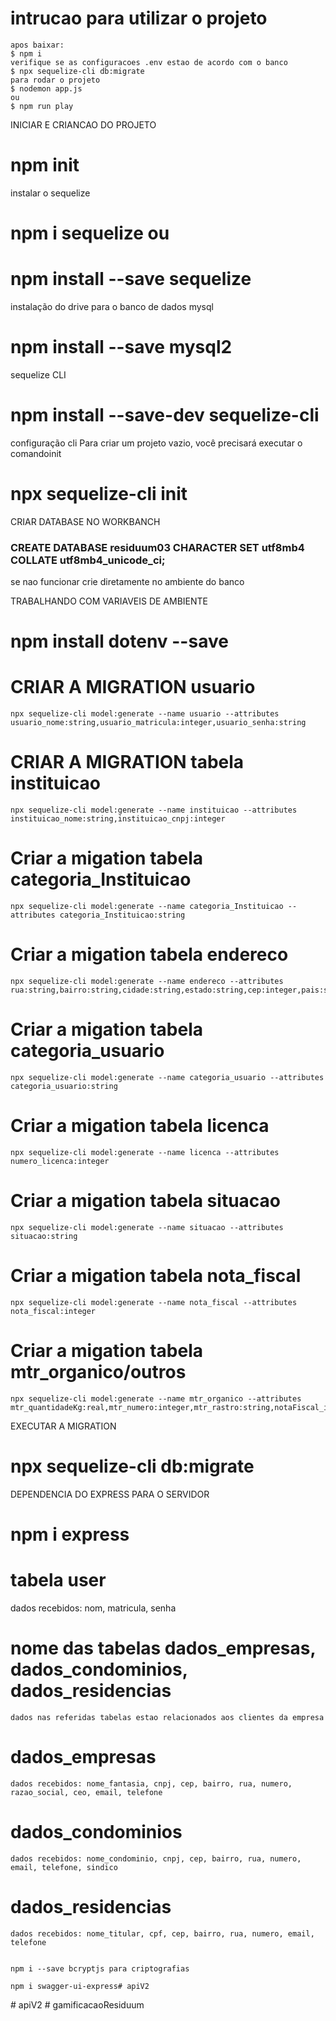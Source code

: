 # intrucao para utilizar o projeto
    apos baixar:
    $ npm i
    verifique se as configuracoes .env estao de acordo com o banco 
    $ npx sequelize-cli db:migrate
    para rodar o projeto
    $ nodemon app.js
    ou
    $ npm run play

INICIAR E CRIANCAO DO PROJETO
# npm init

instalar o sequelize
# npm i sequelize ou 
# npm install --save sequelize

instalação do drive para o banco de dados mysql
# npm install --save mysql2

sequelize CLI
# npm install --save-dev sequelize-cli

configuração cli
Para criar um projeto vazio, você precisará executar o comandoinit
# npx sequelize-cli init

CRIAR DATABASE NO WORKBANCH
### CREATE DATABASE residuum03 CHARACTER SET utf8mb4  COLLATE utf8mb4_unicode_ci;
se nao funcionar crie diretamente no ambiente do banco

TRABALHANDO COM VARIAVEIS DE AMBIENTE
# npm install dotenv --save

# CRIAR A MIGRATION usuario
    npx sequelize-cli model:generate --name usuario --attributes usuario_nome:string,usuario_matricula:integer,usuario_senha:string
# CRIAR A MIGRATION tabela instituicao
    npx sequelize-cli model:generate --name instituicao --attributes instituicao_nome:string,instituicao_cnpj:integer
# Criar a migation tabela categoria_Instituicao
    npx sequelize-cli model:generate --name categoria_Instituicao --attributes categoria_Instituicao:string
# Criar a migation tabela endereco
    npx sequelize-cli model:generate --name endereco --attributes rua:string,bairro:string,cidade:string,estado:string,cep:integer,pais:string
# Criar a migation tabela categoria_usuario
    npx sequelize-cli model:generate --name categoria_usuario --attributes categoria_usuario:string
# Criar a migation tabela licenca
    npx sequelize-cli model:generate --name licenca --attributes numero_licenca:integer
# Criar a migation tabela situacao
    npx sequelize-cli model:generate --name situacao --attributes situacao:string
# Criar a migation tabela nota_fiscal
    npx sequelize-cli model:generate --name nota_fiscal --attributes nota_fiscal:integer
# Criar a migation tabela mtr_organico/outros
    npx sequelize-cli model:generate --name mtr_organico --attributes mtr_quantidadeKg:real,mtr_numero:integer,mtr_rastro:string,notaFiscal_id:integer,usuario_id:integer

  
EXECUTAR A MIGRATION
# npx sequelize-cli db:migrate

DEPENDENCIA DO EXPRESS PARA O SERVIDOR
# npm i express
# tabela user
 dados recebidos: nom, matricula, senha

# nome das tabelas  dados_empresas, dados_condominios, dados_residencias
    dados nas referidas tabelas estao relacionados aos clientes da empresa
# dados_empresas
    dados recebidos: nome_fantasia, cnpj, cep, bairro, rua, numero, razao_social, ceo, email, telefone
# dados_condominios
    dados recebidos: nome_condominio, cnpj, cep, bairro, rua, numero, email, telefone, sindico
# dados_residencias
    dados recebidos: nome_titular, cpf, cep, bairro, rua, numero, email, telefone   


    npm i --save bcryptjs para criptografias

    npm i swagger-ui-express#   a p i V 2 
 
 #   a p i V 2 
 
 #   g a m i f i c a c a o R e s i d u u m  
 